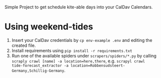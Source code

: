 Simple Project to get schedule kite-able days into your CalDav Calendars.

Using weekend-tides
===================

1. Insert your CalDav credentials by `cp env-example .env` and editing the created file.
2. Install requirements using `pip install -r requirements.txt`
3. Run one of the available spiders under `scrapers/spiders/*.py` by calling `scraply crawl [name] -a location=here,there`, e.g. `scrapyl crawl tide-forecast_extractor -a location=Robbensudsteert-Germany,Schillig-Germany`.

